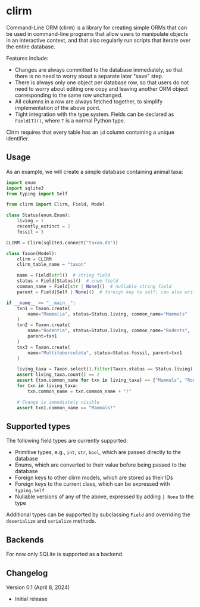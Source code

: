 # clirm

Command-Line ORM (clirm) is a library for creating simple ORMs that
can be used in command-line programs that allow users to manipulate
objects in an interactive context, and that also regularly run scripts
that iterate over the entire database.

Features include:

- Changes are always committed to the database immediately, so that
  there is no need to worry about a separate later "save" step.
- There is always only one object per database row, so that users
  do not need to worry about editing one copy and leaving another
  ORM object corresponding to the same row unchanged.
- All columns in a row are always fetched together, to simplify
  implementation of the above point.
- Tight integration with the type system. Fields can be declared
  as `Field[T]()`, where `T` is a normal Python type.

Clirm requires that every table has an `id` column containing
a unique identifier.

## Usage

As an example, we will create a simple database containing
animal taxa:

```python
import enum
import sqlite3
from typing import Self

from clirm import Clirm, Field, Model

class Status(enum.Enum):
    living = 1
    recently_extinct = 2
    fossil = 3

CLIRM = Clirm(sqlite3.connect("taxon.db"))

class Taxon(Model):
    clirm = CLIRM
    clirm_table_name = "taxon"

    name = Field[str]()  # string field
    status = Field[Status]()  # enum field
    common_name = Field[str | None]()  # nullable string field
    parent = Field[Self | None]()  # foreign key to self; can also write "Taxon | None"

if __name__ == "__main__":
    txn1 = Taxon.create(
        name="Mammalia", status=Status.living, common_name="Mammals"
    )
    txn2 = Taxon.create(
        name="Rodentia", status=Status.living, common_name="Rodents",
        parent=txn1
    )
    tnx3 = Taxon.create(
        name="Multituberculata", status=Status.fossil, parent=txn1
    )

    living_taxa = Taxon.select().filter(Taxon.status == Status.living)
    assert living_taxa.count() == 2
    assert {txn.common_name for txn in living_taxa} == {"Mammals", "Rodents"}
    for txn in living_taxa:
        txn.common_name = txn.common_name + "!"

    # Change is immediately visible
    assert txn1.common_name == "Mammals!"
```

## Supported types

The following field types are currently supported:

- Primitive types, e.g., `int`, `str`, `bool`, which are passed
  directly to the database
- Enums, which are converted to their value before being passed to
  the database
- Foreign keys to other clirm models, which are stored as their
  IDs
- Foreign keys to the current class, which can be expressed with `typing.Self`
- Nullable versions of any of the above, expressed by adding `| None`
  to the type

Additional types can be supported by subclassing `Field` and overriding
the `deserialize` and `serialize` methods.

## Backends

For now only SQLite is supported as a backend.

## Changelog

Version 0.1 (April 8, 2024)

- Initial release
